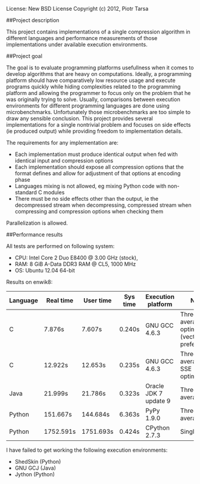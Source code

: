 License: New BSD License
Copyright (c) 2012, Piotr Tarsa

##Project description

This project contains implementations of a single compression algorithm in different languages and performance measurements of those implementations under available execution environments.

##Project goal

The goal is to evaluate programming platforms usefullness when it comes to develop algorithms that are heavy on computations. Ideally, a programming platform should have comparatively low resource usage and execute programs quickly while hiding complexities related to the programming platform and allowing the programmer to focus only on the problem that he was originally trying to solve. Usually, comparisons between execution environments for different programming languages are done using microbenchmarks. Unfortunately those microbenchmarks are too simple to draw any sensible conclusion. This project provides several implementations for a single nontrivial problem and focuses on side effects (ie produced output) while providing freedom to implementation details.

The requirements for any implementation are:

 - Each implementation must produce identical output when fed with identical input and compression options
 - Each implementation should expose all compression options that the format defines and allow for adjustment of that options at encoding phase
 - Languages mixing is not allowed, eg mixing Python code with non-standard C modules
 - There must be no side effects other than the output, ie the decompressed stream when decompressing, compressed stream when compressing and compression options when checking them

Parallelization is allowed.

##Performance results

All tests are performed on following system:

- CPU: Intel Core 2 Duo E8400 @ 3.00 GHz (stock),
- RAM: 8 GiB A-Data DDR3 RAM @ CL5, 1000 MHz
- OS: Ubuntu 12.04 64-bit

Results on enwik8:
<table>
  <thead>
    <tr>
      <th>Language</th>
      <th>Real time</th>
      <th>User time</th>
      <th>Sys time</th>
      <th>Execution platform</th>
      <th>Notes</th>
    </tr>
  </thead>
  <tbody>
    <tr>
      <td>C</td>
      <td>7.876s</td>
      <td>7.607s</td>
      <td>0.240s</td>
      <td>GNU GCC 4.6.3</td>
      <td>Three runs average, SSE optimizations (vectors and prefetching)</td>
    </tr>
    <tr>
      <td>C</td>
      <td>12.922s</td>
      <td>12.653s</td>
      <td>0.235s</td>
      <td>GNU GCC 4.6.3</td>
      <td>Three runs average, no SSE optimizations</td>
    </tr>
    <tr>
      <td>Java</td>
      <td>21.999s</td>
      <td>21.786s</td>
      <td>0.323s</td>
      <td>Oracle JDK 7 update 9</td>
      <td>Three runs average</td>
    </tr>
    <tr>
      <td>Python</td>
      <td>151.667s</td>
      <td>144.684s</td>
      <td>6.363s</td>
      <td>PyPy 1.9.0</td>
      <td>Three runs average</td>
    </tr>
    <tr>
      <td>Python</td>
      <td>1752.591s</td>
      <td>1751.693s</td>
      <td>0.424s</td>
      <td>CPython 2.7.3</td>
      <td>Single run</td>
    </tr>
  </tbody>
</table>

I have failed to get working the following execution environments:

 - ShedSkin (Python)
 - GNU GCJ (Java)
 - Jython (Python)

